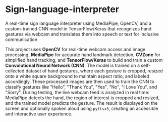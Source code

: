 # Sign-language-interpreter
A real-time sign language interpreter using MediaPipe, OpenCV, and a custom-trained CNN model in TensorFlow/Keras that recognizes hand gestures via webcam and translates them into speech or text for inclusive communication

This project uses **OpenCV** for real-time webcam access and image processing, **MediaPipe** for accurate hand landmark detection, **CVZone** for simplified hand tracking, and **TensorFlow/Keras** to build and train a custom **Convolutional Neural Network (CNN)**. The model is trained on a self-collected dataset of hand gestures, where each gesture is cropped, resized onto a white square background to maintain aspect ratio, and labeled accordingly. These processed images are then used to train the CNN to classify gestures like "Hello", "Thank You", "Yes", "No", "I Love You", and "Sorry". During testing, the live webcam feed is analyzed in real time: MediaPipe detects the hand, the region of interest is cropped and resized, and the trained model predicts the gesture. The result is displayed on the screen and optionally spoken aloud using `pyttsx3`, creating an accessible and interactive user experience.
